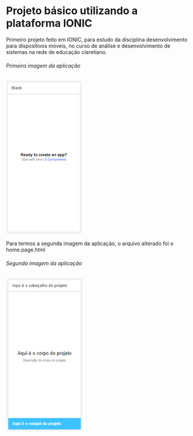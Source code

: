 # Projeto básico utilizando a plataforma IONIC
Primeiro projeto feito em IONIC, para estudo da disciplina desenvolvimento para dispositivos móveis, no curso de análise e desenvolvimento de sistemas na rede de educação claretiano.
###### Primeira imagem da aplicação
![Primeira-Imagem](https://github.com/agsilvamhm/Claretiano-First/blob/master/imagens/Primeira-Imagem.PNG)

Para termos a segunda imagem da aplicação, o arquivo alterado foi o home.page.html
###### Segunda imagem da aplicação
![Segunda-Imagem](https://github.com/agsilvamhm/Claretiano-First/blob/master/imagens/Segunda-Imagem.PNG)
